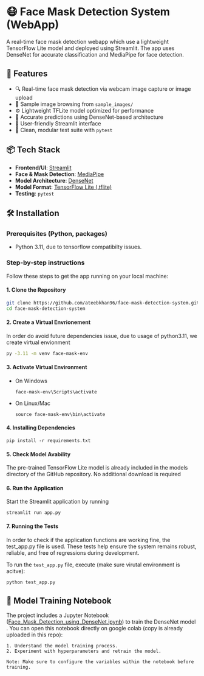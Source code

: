 # 😷 Face Mask Detection System (WebApp)

A real-time face mask detection webapp which use a lightweight TensorFlow Lite model and deployed using Streamlit. The app uses DenseNet for accurate classification and MediaPipe for face detection.

## 🚀 Features

- 🔍 Real-time face mask detection via webcam image capture or image upload
- 📂 Sample image browsing from `sample_images/`
- ⚙️ Lightweight TFLite model optimized for performance
- 🎯 Accurate predictions using DenseNet-based architecture
- 📱 User-friendly Streamlit interface
- 🧪 Clean, modular test suite with `pytest`

## 📦 Tech Stack

- **Frontend/UI**: [Streamlit](https://streamlit.io/)
- **Face & Mask Detection**: [MediaPipe](https://mediapipe.dev)
- **Model Architecture**: [DenseNet](https://arxiv.org/abs/1608.06993)
- **Model Format**: [TensorFlow Lite (.tflite)](https://www.tensorflow.org/lite)
- **Testing**: `pytest`


## 🛠️ Installation

### Prerequisites (Python, packages)
- Python 3.11, due to tensorflow compatibilty issues.

### Step-by-step instructions
Follow these steps to get the app running on your local machine:

#### 1. Clone the Repository
```bash
git clone https://github.com/ateebkhan96/face-mask-detection-system.git
cd face-mask-detection-system
```
#### 2. Create a Virtual Envrionement
In order do avoid future dependencies issue, due to usage of python3.11, we create virtual envionment
```bash
py -3.11 -m venv face-mask-env
```
#### 3. Activate Virtual Environment
- On Windows 
    ```
    face-mask-env\Scripts\activate
    ```
- On Linux/Mac
    ```
    source face-mask-env\bin\activate
    ```
#### 4. Installing Dependencies
```
pip install -r requirements.txt
```
#### 5. Check Model Avability
The pre-trained TensorFlow Lite model is already included in the models directory of the GitHub repository. No additional download is required

#### 6. Run the Application
Start the Streamlit application by running
``` 
streamlit run app.py
```
#### 7. Running the Tests
In order to check if the application functions are working fine, the test_app.py file is used. These tests help ensure the system remains robust, reliable, and free of regressions during development.

To run the ```test_app.py``` file, execute (make sure virutal environment is acitve): 

```
python test_app.py
```


## 📓 Model Training Notebook

The project includes a Jupyter Notebook ([Face_Mask_Detection_using_DenseNet.ipynb](https://colab.research.google.com/drive/1KJMB7ND4v4TIaQVymTAX2Od4v8Nm4x6C?usp=sharing)) to train the DenseNet model . You can open this notebook directly on google colab (copy is already uploaded in this repo):

    1. Understand the model training process.
    2. Experiment with hyperparameters and retrain the model.

`Note: Make sure to configure the variables within the notebook before training.`